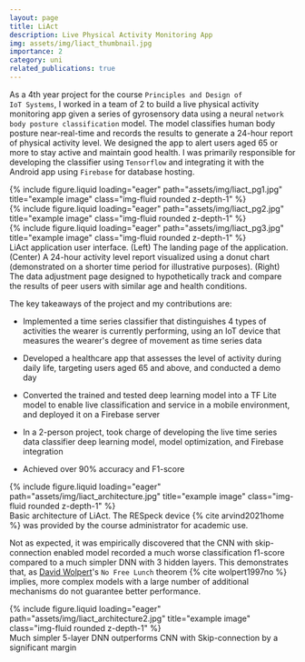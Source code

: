 ```yaml
---
layout: page
title: LiAct
description: Live Physical Activity Monitoring App
img: assets/img/liact_thumbnail.jpg
importance: 2
category: uni
related_publications: true
---
```


As a 4th year project for the course <code>Principles and Design of IoT Systems</code>, I worked in a team of 2 to build a live physical activity monitoring app given a series of  gyrosensory data using a neural <code>network body posture classification</code> model. The model classifies human body posture near-real-time and records the results to generate a 24-hour report of physical activity level. We designed the app to alert users aged 65 or more to stay active and maintain good health. I was primarily responsible for developing the classifier using <code>Tensorflow</code> and integrating it with the Android app using <code>Firebase</code> for database hosting.

<div class="row">
    <div class="col-sm mt-3 mt-md-0">
        {% include figure.liquid loading="eager" path="assets/img/liact_pg1.jpg" title="example image" class="img-fluid rounded z-depth-1" %}
    </div>
    <div class="col-sm mt-3 mt-md-0">
        {% include figure.liquid loading="eager" path="assets/img/liact_pg2.jpg" title="example image" class="img-fluid rounded z-depth-1" %}
    </div>
    <div class="col-sm mt-3 mt-md-0">
        {% include figure.liquid loading="eager" path="assets/img/liact_pg3.jpg" title="example image" class="img-fluid rounded z-depth-1" %}
    </div>
</div>
<div class="caption">
    LiAct application user interface. (Left) The landing page of the application. (Center) A 24-hour activity level report visualized using a donut chart (demonstrated on a shorter time period for illustrative purposes). (Right) The data adjustment page designed to hypothetically track and compare the results of peer users with similar age and health conditions.
</div>

The key takeaways of the project and my contributions are:

- Implemented a time series classifier that distinguishes 4 types of activities the wearer is currently performing, using an IoT device that measures the wearer's degree of movement as time series data

- Developed a healthcare app that assesses the level of activity during daily life, targeting users aged 65 and above, and conducted a demo day

- Converted the trained and tested deep learning model into a TF Lite model to enable live classification and service in a mobile environment, and deployed it on a Firebase server

- In a 2-person project, took charge of developing the live time series data classifier deep learning model, model optimization, and Firebase integration

- Achieved over 90% accuracy and F1-score


<div class="row">
    <div class="col-sm mt-3 mt-md-0">
        {% include figure.liquid loading="eager" path="assets/img/liact_architecture.jpg" title="example image" class="img-fluid rounded z-depth-1" %}
    </div>
</div>
<div class="caption">
    Basic architecture of LiAct. The RESpeck device {% cite arvind2021home %} was provided by the course administrator for academic use.
</div>

Not as expected, it was empirically discovered that the CNN with skip-connection enabled model recorded a much worse classification f1-score compared to a much simpler DNN with 3 hidden layers. This demonstrates that, as [David Wolpert](https://www.santafe.edu/people/profile/david-wolpert)'s <code>No Free Lunch</code> theorem {% cite wolpert1997no %}  implies, more complex models with a large number of additional mechanisms do not guarantee better performance.

<div class="row">
    <div class="col-sm mt-3 mt-md-0">
        {% include figure.liquid loading="eager" path="assets/img/liact_architecture2.jpg" title="example image" class="img-fluid rounded z-depth-1" %}
    </div>
</div>
<div class="caption">
    Much simpler 5-layer DNN outperforms CNN with Skip-connection by a significant margin
</div>